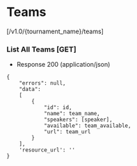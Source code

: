 # Teams 

[/v1.0/{tournament_name}/teams]

### List All Teams [GET]

+ Response 200 (application/json)

```
{
	"errors": null,
	"data":
	[
	    {
	        "id": id,
	        "name": team_name,
	        "speakers": [speaker],
	        "available": team_available,
	        "url": team_url
    	}
    ],
    'resource_url': ''
}
```